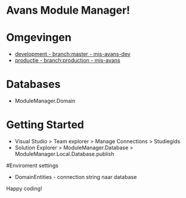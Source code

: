 # Avans Module Manager!

# Omgevingen
* [development - branch:master - mis-avans-dev](http://mis-avans-dev.azurewebsites.net/)
* [productie - branch:production - mis-avans](http://mis-avans.azurewebsites.net/)


# Databases
* ModuleManager.Domain

# Getting Started
* Visual Studio > Team explorer > Manage Connections > Studiegids
* Solution Explorer > ModuleManager.Database > ModuleManager.Local.Database.publish

#Enviroment settings
* DomainEntities - connection string naar database 


Happy coding!